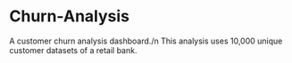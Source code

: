 # Churn-Analysis
A customer churn analysis dashboard./n This analysis uses 10,000 unique customer datasets of a retail bank.
